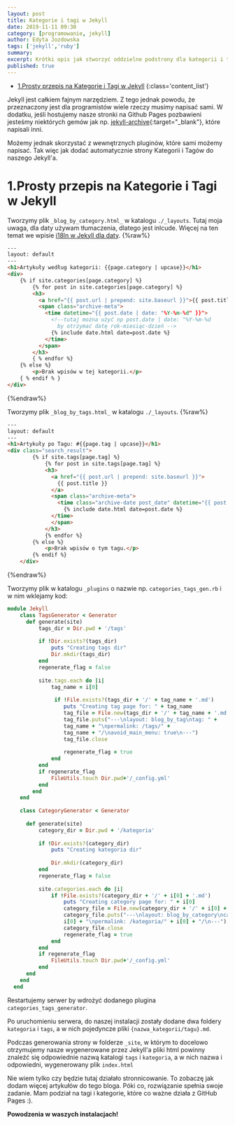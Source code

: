 ```yaml
---
layout: post
title: Kategorie i tagi w Jekyll
date: 2019-11-11 09:30
category: [programowanie, jekyll]
author: Edyta Jozdowska
tags: ['jekyll','ruby']
summary:
excerpt: Krótki opis jak stworzyć oddzielne podstrony dla kategorii i tagów w Jekyll'u. 
published: true
---
```


<!-- TOC -->

- [1.Prosty przepis na Kategorie i Tagi w Jekyll](#1prosty-przepis-na-kategorie-i-tagi-w-jekyll)
{:class='content_list'}
<!-- /TOC -->
Jekyll jest całkiem fajnym narzędziem. Z tego jednak powodu, że przeznaczony jest dla programistów wiele rzeczy musimy napisać sami. W dodatku, jeśli hostujemy nasze stronki na Github Pages pozbawieni jesteśmy niektórych gemów jak np. [jekyll-archive](https://github.com/jekyll/jekyll-archives/){:target="_blank"}, które napisali inni.

Możemy jednak skorzystać z wewnętrznych pluginów, które sami możemy napisać. Tak więc jak dodać automatycznie strony Kategorii i Tagów do naszego Jekyll'a.

# 1.Prosty przepis na Kategorie i Tagi w Jekyll

Tworzymy plik ```_blog_by_category.html_```  w katalogu ```./_layouts```. Tutaj moja uwaga, dla daty używam tłumaczenia, dlatego jest inlcude. Więcej na ten temat we wpisie [i18ln w Jekyll dla daty](../i18ln-w-Jekyll-dla-daty). 
{%raw%}
```html
---
layout: default
---
<h1>Artykuły według kategorii: {{page.category | upcase}}</h1>
<div>
    {% if site.categories[page.category] %}
        {% for post in site.categories[page.category] %}
        <h3>
          <a href="{{ post.url | prepend: site.baseurl }}">{{ post.title }}</a> 
          <span class="archive-meta">
            <time datetime="{{ post.date | date: "%Y-%m-%d" }}">
              <!--tutaj można użyć np post.date | date: "%Y-%m-%d 
                by otrzymać datę rok-miesiąc-dzień -->
              {% include date.html date=post.date %}
            </time>
          </span>
        </h3>
        { % endfor %}
    {% else %}
        <p>Brak wpisów w tej kategorii.</p>
    { % endif % }
</div>
```
{%endraw%}

Tworzymy plik ```_blog_by_tags.html_```  w katalogu ```./_layouts```.
{%raw%}
```html
---
layout: default
---
<h1>Artykuły po Tagu: #{{page.tag | upcase}}</h1>
<div class="search_result">
        {% if site.tags[page.tag] %}
            {% for post in site.tags[page.tag] %}
            <h3>
              <a href="{{ post.url | prepend: site.baseurl }}">
                {{ post.title }}
              </a> 
              <span class="archive-meta">
                <time class="archive-date post_date" datetime="{{ post.date | date: "%Y-%m-%d" }}">
                  {% include date.html date=post.date %}
              </time>
              </span>
            </h3>
            {% endfor %}
        {% else %}
            <p>Brak wpisów o tym tagu.</p>
        {% endif %}
    </div>
```
{%endraw%}

Tworzymy plik w katalogu ```_plugins``` o nazwie np. ```categories_tags_gen.rb```
i w nim wklejamy kod:
```rb
module Jekyll
    class TagsGenerator < Generator
      def generate(site)
          tags_dir = Dir.pwd + '/tags'
  
          if !Dir.exists?(tags_dir)
              puts "Creating tags dir"
              Dir.mkdir(tags_dir)
          end
          regenerate_flag = false
  
          site.tags.each do |i|
              tag_name = i[0]
  
               if !File.exists?(tags_dir + '/' + tag_name + '.md')
                  puts "Creating tag page for: " + tag_name
                  tag_file = File.new(tags_dir + '/' + tag_name + '.md', "w")
                  tag_file.puts("---\nlayout: blog_by_tag\ntag: " + 
                  tag_name + "\npermalink: /tags/" + 
                  tag_name + "/\navoid_main_menu: true\n---")
                  tag_file.close
  
                  regenerate_flag = true
              end
          end  
          if regenerate_flag
              FileUtils.touch Dir.pwd+'/_config.yml'
          end
        end
    end
  
    class CategoryGenerator < Generator
  
      def generate(site)
          category_dir = Dir.pwd + '/kategoria'
  
          if !Dir.exists?(category_dir)
              puts "Creating kategoria dir"
              
              Dir.mkdir(category_dir)
          end
          regenerate_flag = false
  
          site.categories.each do |i|
              if !File.exists?(category_dir + '/' + i[0] + '.md')
                  puts "Creating category page for: " + i[0]
                  category_file = File.new(category_dir + '/' + i[0] + '.md', "w")
                  category_file.puts("---\nlayout: blog_by_category\ncategory: " + 
                  i[0] + "\npermalink: /kategoria/" + i[0] + "/\n---")
                  category_file.close  
                  regenerate_flag = true
              end
          end  
          if regenerate_flag
              FileUtils.touch Dir.pwd+'/_config.yml'
          end 
      end
    end
  end
  ```

  Restartujemy serwer by wdrożyć dodanego plugina ```categories_tags_generator```. 
  
  Po uruchomieniu serwera, do naszej instalacji zostały dodane dwa foldery ```kategoria``` i ```tags```, a w nich pojedyncze pliki ```{nazwa_kategorii/tagu}.md```. 
  
  Podczas generowania strony w folderze ```_site```, w którym to docelowo otrzymujemy nasze wygenerowane przez Jekyll'a pliki html powinny znaleźć się odpowiednie nazwą katalogi ```tags``` i ```kategoria```, a w nich nazwa i odpowiedni, wygenerowany plik ```index.html```

  Nie wiem tylko czy będzie tutaj działało stronnicowanie. To zobaczę jak dodam więcej artykułów do tego bloga. Póki co, rozwiązanie spełnia swoje zadanie. Mam podział na tagi i kategorie, które co ważne działa z GitHub Pages :). 

  **Powodzenia w waszych instalacjach!**